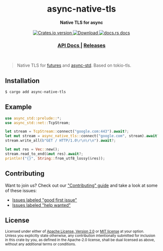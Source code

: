 <h1 align="center">async-native-tls</h1>
<div align="center">
 <strong>
   Native TLS for async
 </strong>
</div>

<br />

<div align="center">
  <!-- Crates version -->
  <a href="https://crates.io/crates/async-native-tls">
    <img src="https://img.shields.io/crates/v/async-native-tls.svg?style=flat-square"
    alt="Crates.io version" />
  </a>
  <!-- Downloads -->
  <a href="https://crates.io/crates/async-native-tls">
    <img src="https://img.shields.io/crates/d/async-native-tls.svg?style=flat-square"
      alt="Download" />
  </a>
  <!-- docs.rs docs -->
  <a href="https://docs.rs/async-native-tls">
    <img src="https://img.shields.io/badge/docs-latest-blue.svg?style=flat-square"
      alt="docs.rs docs" />
  </a>
</div>

<div align="center">
  <h3>
    <a href="https://docs.rs/async-native-tls">
      API Docs
    </a>
    <span> | </span>
    <a href="https://github.com/async-email/async-native-tls/releases">
      Releases
    </a>
  </h3>
</div>

<br/>

> Native TLS for [futures](https://crates.io/crates/futures) and [async-std](https://crates.io/crates/async-std). Based on tokio-tls.

## Installation

```sh
$ cargo add async-native-tls
```

## Example

```rust
use async_std::prelude::*;
use async_std::net::TcpStream;

let stream = TcpStream::connect("google.com:443").await?;
let mut stream = async_native_tls::connect("google.com", stream).await?;
stream.write_all(b"GET / HTTP/1.0\r\n\r\n").await?;

let mut res = Vec::new();
stream.read_to_end(&mut res).await?;
println!("{}", String::from_utf8_lossy(&res));
```

## Contributing
Want to join us? Check out our ["Contributing" guide][contributing] and take a
look at some of these issues:

- [Issues labeled "good first issue"][good-first-issue]
- [Issues labeled "help wanted"][help-wanted]

[contributing]: https://github.com/dignifiedquire/semver2/blob/master.github/CONTRIBUTING.md
[good-first-issue]: https://github.com/dignifiedquire/semver2/labels/good%20first%20issue
[help-wanted]: https://github.com/dignifiedquire/semver2/labels/help%20wanted

## License

<sup>
Licensed under either of <a href="LICENSE-APACHE">Apache License, Version
2.0</a> or <a href="LICENSE-MIT">MIT license</a> at your option.
</sup>

<br/>

<sub>
Unless you explicitly state otherwise, any contribution intentionally submitted
for inclusion in this crate by you, as defined in the Apache-2.0 license, shall
be dual licensed as above, without any additional terms or conditions.
</sub>
